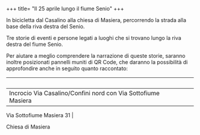 
+++
title= "Il 25 aprile lungo il fiume Senio"
+++


In bicicletta dal Casalino alla chiesa di Masiera, percorrendo la strada alla base della riva destra del Senio.

Tre storie di eventi e persone legati a luoghi che si trovano lungo la riva destra del fiume Senio.

Per aiutare a meglio comprendere la narrazione di queste storie, saranno inoltre posizionati pannelli muniti di QR Code, che daranno la possibilità di approfondire anche in seguito quanto raccontato:


&nbsp;              | &nbsp;
------------------- | ------------------------------------------------
Incrocio Via Casalino/Confini nord con Via Sottofiume Masiera |

Via Sottofiume Masiera 31 |

Chiesa di Masiera 